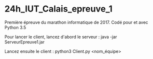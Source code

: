 # 24h_IUT_Calais_epreuve_1
Première épreuve du marathon informatique de 2017.
Codé pour et avec Python 3.5

Pour lancer le client, lancez d'abord le serveur :
  java -jar ServeurEpreuve1.jar
  
Lancez ensuite le client :
  python3 Client.py <adresse> <port> <nom_équipe>
